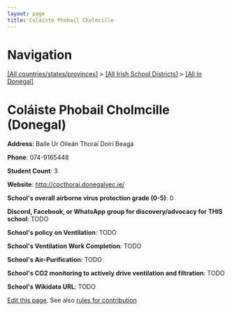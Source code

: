 ```yaml
---
layout: page
title: Coláiste Phobail Cholmcille
---
```

# Navigation

[[All countries/states/provinces]](../../..) > [[All Irish School Districts]](../..) > [[All In Donegal]](..)

# Coláiste Phobail Cholmcille (Donegal)

**Address**: Baile Ur Oileán Thoraí Doirí Beaga

**Phone**: 074-9165448

**Student Count**: 3

**Website**: <http://cpcthorai.donegalvec.ie/>

**School's overall airborne virus protection grade (0-5)**: 0

**Discord, Facebook, or WhatsApp group for discovery/advocacy for THIS school**: TODO

**School's policy on Ventilation**: TODO

**School's Ventilation Work Completion**: TODO

**School's Air-Purification**: TODO

**School's CO2 monitoring to actively drive ventilation and filtration**: TODO

**School's Wikidata URL**: TODO


[Edit this page](https://github.com/ventilate-schools/Ireland/edit/main/./Donegal/Coláiste_Phobail_Cholmcille.md). See also [rules for contribution](../../../contribution-rules/)